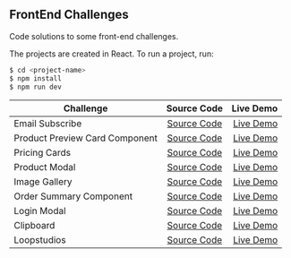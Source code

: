 ## FrontEnd Challenges
Code solutions to some front-end challenges.

The projects are created in React. To run a project, run:
```bash
$ cd <project-name>
$ npm install
$ npm run dev
```
| Challenge        | Source Code         | Live Demo  |
| ------------- |:-------------:| -----:|
| Email Subscribe      | [Source Code](/email-subscribe) |[Live Demo](https://thwani47.github.io/frontend-challenges/email-subscribe/) |
|Product Preview Card Component      | [Source Code](/product-preview-card-component) |[Live Demo](https://thwani47.github.io/frontend-challenges/product-preview-card-component/) |
| Pricing Cards      | [Source Code](/pricing-cards) |[Live Demo](https://thwani47.github.io/frontend-challenges/pricing-cards/) |
| Product Modal      | [Source Code](/product-modal) |[Live Demo](https://thwani47.github.io/frontend-challenges/product-modal/) |
| Image Gallery      | [Source Code](/image-gallery) |[Live Demo](https://thwani47.github.io/frontend-challenges/image-gallery/) |
| Order Summary Component      | [Source Code](/order-summary-component) |[Live Demo](https://thwani47.github.io/frontend-challenges/order-summary-component/) |
| Login Modal     | [Source Code](/login-modal) |[Live Demo](https://thwani47.github.io/frontend-challenges/login-modal/) |
| Clipboard     | [Source Code](/clipboard) |[Live Demo](https://thwani47.github.io/frontend-challenges/clipboard/) |
| Loopstudios     | [Source Code](/loopstudios) |[Live Demo](https://thwani47.github.io/frontend-challenges/loopstudios/) |
